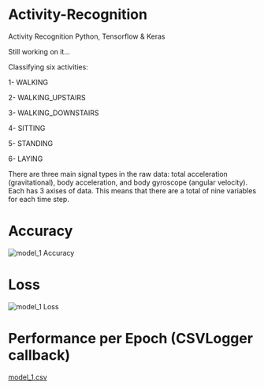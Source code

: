 # Activity-Recognition
Activity Recognition Python, Tensorflow &amp; Keras

Still working on it...

Classifying six activities:

1-	WALKING

2-	WALKING_UPSTAIRS

3-	WALKING_DOWNSTAIRS

4-	SITTING

5-	STANDING

6-	LAYING

There are three main signal types in the raw data: total acceleration (gravitational), body acceleration, and body gyroscope (angular velocity). Each has 3 axises of data. This means that there are a total of nine variables for each time step.

# Accuracy

![model_1 Accuracy](https://user-images.githubusercontent.com/31994329/136478387-6fe19607-f596-46c6-8163-e3ac6838189d.png)


# Loss

![model_1 Loss](https://user-images.githubusercontent.com/31994329/136478399-3c3492d6-c1b9-436c-9988-5ad9905b6905.png)


# Performance per Epoch (CSVLogger callback)

[model_1.csv](https://github.com/Ahmed-Fayed/Activity-Recognition/files/7307553/model_1.csv)

